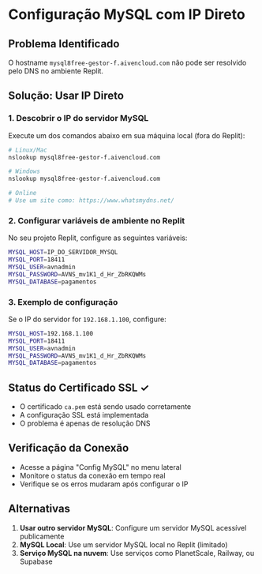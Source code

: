 # Configuração MySQL com IP Direto

## Problema Identificado
O hostname `mysql8free-gestor-f.aivencloud.com` não pode ser resolvido pelo DNS no ambiente Replit.

## Solução: Usar IP Direto

### 1. Descobrir o IP do servidor MySQL
Execute um dos comandos abaixo em sua máquina local (fora do Replit):

```bash
# Linux/Mac
nslookup mysql8free-gestor-f.aivencloud.com

# Windows
nslookup mysql8free-gestor-f.aivencloud.com

# Online
# Use um site como: https://www.whatsmydns.net/
```

### 2. Configurar variáveis de ambiente no Replit

No seu projeto Replit, configure as seguintes variáveis:

```bash
MYSQL_HOST=IP_DO_SERVIDOR_MYSQL
MYSQL_PORT=18411
MYSQL_USER=avnadmin
MYSQL_PASSWORD=AVNS_mv1K1_d_Hr_ZbRKQWMs
MYSQL_DATABASE=pagamentos
```

### 3. Exemplo de configuração
Se o IP do servidor for `192.168.1.100`, configure:

```bash
MYSQL_HOST=192.168.1.100
MYSQL_PORT=18411
MYSQL_USER=avnadmin
MYSQL_PASSWORD=AVNS_mv1K1_d_Hr_ZbRKQWMs
MYSQL_DATABASE=pagamentos
```

## Status do Certificado SSL ✓
- O certificado `ca.pem` está sendo usado corretamente
- A configuração SSL está implementada
- O problema é apenas de resolução DNS

## Verificação da Conexão
- Acesse a página "Config MySQL" no menu lateral
- Monitore o status da conexão em tempo real
- Verifique se os erros mudaram após configurar o IP

## Alternativas
1. **Usar outro servidor MySQL**: Configure um servidor MySQL acessível publicamente
2. **MySQL Local**: Use um servidor MySQL local no Replit (limitado)
3. **Serviço MySQL na nuvem**: Use serviços como PlanetScale, Railway, ou Supabase